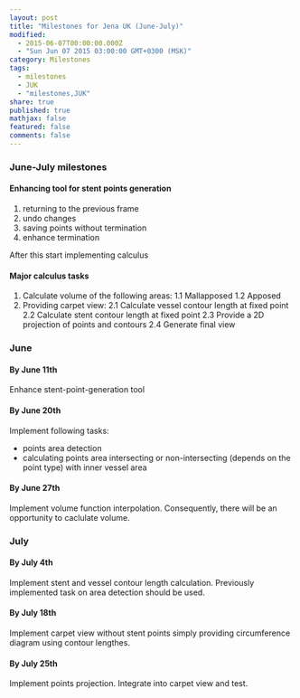 ```yaml
---
layout: post
title: "Milestones for Jena UK (June-July)"
modified: 
  - 2015-06-07T00:00:00.000Z
  - "Sun Jun 07 2015 03:00:00 GMT+0300 (MSK)"
category: Milestones
tags: 
  - milestones
  - JUK
  - "milestones,JUK"
share: true
published: true
mathjax: false
featured: false
comments: false
---
```


### June-July milestones

#### Enhancing tool for stent points generation
1. returning to the previous frame
2. undo changes
3. saving points without termination
4. enhance termination

After this start implementing calculus

#### Major calculus tasks
1. Calculate volume of the following areas:
	1.1 Mallapposed
    1.2 Apposed
2. Providing carpet view:
	2.1 Calculate vessel contour length at fixed point
    2.2 Calculate stent contour length at fixed point
    2.3 Provide a 2D projection of points and contours
    2.4 Generate final view

### June

#### By June 11th
Enhance stent-point-generation tool

#### By June 20th
Implement following tasks:
* points area detection
* calculating points area intersecting or non-intersecting (depends on the point type) with inner vessel area

#### By June 27th
Implement volume function interpolation. Consequently, there will be an opportunity to caclulate volume.

### July

#### By July 4th
Implement stent and vessel contour length calculation. Previously implemented task on area detection should be used.

#### By July 18th
Implement carpet view without stent points simply providing circumference diagram using contour lengthes.

#### By July 25th
Implement points projection. Integrate into carpet view and test.
